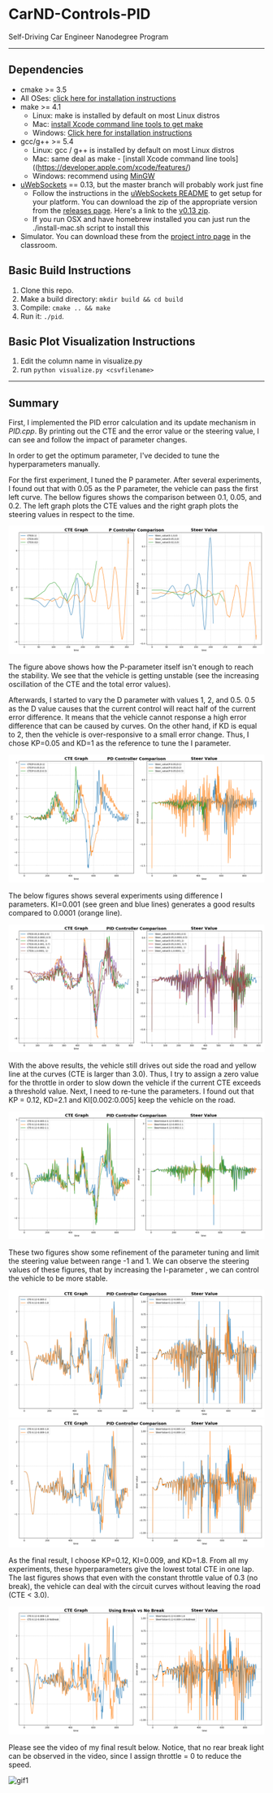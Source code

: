 # CarND-Controls-PID
Self-Driving Car Engineer Nanodegree Program

---

## Dependencies
* cmake >= 3.5
 * All OSes: [click here for installation instructions](https://cmake.org/install/)
* make >= 4.1
  * Linux: make is installed by default on most Linux distros
  * Mac: [install Xcode command line tools to get make](https://developer.apple.com/xcode/features/)
  * Windows: [Click here for installation instructions](http://gnuwin32.sourceforge.net/packages/make.htm)
* gcc/g++ >= 5.4
  * Linux: gcc / g++ is installed by default on most Linux distros
  * Mac: same deal as make - [install Xcode command line tools]((https://developer.apple.com/xcode/features/)
  * Windows: recommend using [MinGW](http://www.mingw.org/)
* [uWebSockets](https://github.com/uWebSockets/uWebSockets) == 0.13, but the master branch will probably work just fine
  * Follow the instructions in the [uWebSockets README](https://github.com/uWebSockets/uWebSockets/blob/master/README.md) to get setup for your platform. You can download the zip of the appropriate version from the [releases page](https://github.com/uWebSockets/uWebSockets/releases). Here's a link to the [v0.13 zip](https://github.com/uWebSockets/uWebSockets/archive/v0.13.0.zip).
  * If you run OSX and have homebrew installed you can just run the ./install-mac.sh script to install this
* Simulator. You can download these from the [project intro page](https://github.com/udacity/CarND-PID-Control-Project/releases) in the classroom.

## Basic Build Instructions
1. Clone this repo.
2. Make a build directory: `mkdir build && cd build`
3. Compile: `cmake .. && make`
4. Run it: `./pid`. 

## Basic Plot Visualization Instructions
1. Edit the column name in visualize.py
2. run `python visualize.py <csvfilename>`

---

## Summary

First, I implemented the PID error calculation and its update mechanism in *PID.cpp*. By printing out the CTE and the error value or the steering value, I can see and follow the impact of parameter changes. 

In order to get the optimum parameter, I've decided to tune the hyperparameters manually. 

For the first experiment, I tuned the P parameter. After several experiments, I found out that with 0.05 as the P parameter, the vehicle can pass the first left curve. The bellow figures shows the comparison between 0.1, 0.05, and 0.2. The left graph plots the CTE values and the right graph plots the steering values in respect to the time.

![image1]

The figure above shows how the P-parameter itself isn't enough to reach the stability. We see that the vehicle is getting unstable (see the increasing oscillation of the CTE and the total error values).


Afterwards, I started to vary the D parameter with values 1, 2, and 0.5. 0.5 as the D value causes that the current control will react half of the current error difference. It means that the vehicle cannot response a high error difference that can be caused by curves. On the other hand, if KD is equal to 2, then the vehicle is over-responsive to a small error change. Thus, I chose KP=0.05 and KD=1 as the reference to tune the I parameter.

![image2]

The below figures shows several experiments using difference I parameters. KI=0.001 (see green and blue lines) generates a good results compared to 0.0001 (orange line).

![image3]

With the above results, the vehicle still drives out side the road and yellow line at the curves (CTE is larger than 3.0). Thus, I try to assign a zero value for the throttle in order to slow down the vehicle if the current CTE exceeds a threshold value. Next, I need to re-tune the parameters. I found out that KP = 0.12, KD=2.1 and KI[0.002:0.005] keep the vehicle on the road. 

![image4]

These two figures show some refinement of the parameter tuning and limit the steering value between range -1 and 1. We can observe the steering values of these figures, that by increasing the I-parameter , we can control the vehicle to be more stable.

![image5]
![image6]

As the final result, I choose KP=0.12, KI=0.009, and KD=1.8. From all my experiments, these hyperparameters give the lowest total CTE in one lap. The last figures shows that even with the constant throttle value of 0.3 (no break), the vehicle can deal with the circuit curves without leaving the road (CTE < 3.0).

![image7]

Please see the video of my final result below. Notice, that no rear break light can be observed in the video, since I assign throttle = 0 to reduce the speed.

![gif1]

[//]: # (Image References)

[image1]: ./results/P_experiments.png "Tuning P parameter"
[image2]: ./results/PD_experiments.png "Tuning Pand D parameter"
[image3]: ./results/PID_experiments.png "Tuning P, D ,and I parameter"
[image4]: ./results/PID_experiments_diffI.png "Tuning I parameter"
[image5]: ./results/Finalexperiments.png "Applying maximum range [-1,1]"
[image6]: ./results/Finalexperiments2.png "Final result"
[image7]: ./results/NoBreakexperiments.png "Constant throttle parameter"
[gif1]: ./final_result.gif "final video"





